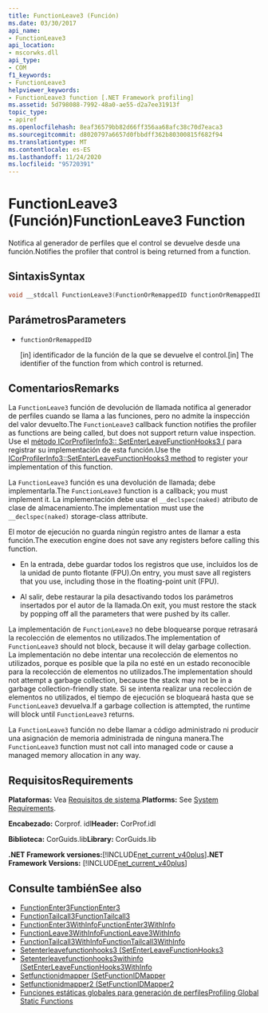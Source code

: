 ```yaml
---
title: FunctionLeave3 (Función)
ms.date: 03/30/2017
api_name:
- FunctionLeave3
api_location:
- mscorwks.dll
api_type:
- COM
f1_keywords:
- FunctionLeave3
helpviewer_keywords:
- FunctionLeave3 function [.NET Framework profiling]
ms.assetid: 5d798088-7992-48a0-ae55-d2a7ee31913f
topic_type:
- apiref
ms.openlocfilehash: 8eaf36579bb82d66ff356aa68afc38c70d7eaca3
ms.sourcegitcommit: d8020797a6657d0fbbdff362b80300815f682f94
ms.translationtype: MT
ms.contentlocale: es-ES
ms.lasthandoff: 11/24/2020
ms.locfileid: "95720391"
---
```

# <a name="functionleave3-function"></a><span data-ttu-id="bc6fa-102">FunctionLeave3 (Función)</span><span class="sxs-lookup"><span data-stu-id="bc6fa-102">FunctionLeave3 Function</span></span>

<span data-ttu-id="bc6fa-103">Notifica al generador de perfiles que el control se devuelve desde una función.</span><span class="sxs-lookup"><span data-stu-id="bc6fa-103">Notifies the profiler that control is being returned from a function.</span></span>  
  
## <a name="syntax"></a><span data-ttu-id="bc6fa-104">Sintaxis</span><span class="sxs-lookup"><span data-stu-id="bc6fa-104">Syntax</span></span>  
  
```cpp  
void __stdcall FunctionLeave3(FunctionOrRemappedID functionOrRemappedID);  
```  
  
## <a name="parameters"></a><span data-ttu-id="bc6fa-105">Parámetros</span><span class="sxs-lookup"><span data-stu-id="bc6fa-105">Parameters</span></span>  

- `functionOrRemappedID`

  <span data-ttu-id="bc6fa-106">\[in] identificador de la función de la que se devuelve el control.</span><span class="sxs-lookup"><span data-stu-id="bc6fa-106">\[in] The identifier of the function from which control is returned.</span></span>
  
## <a name="remarks"></a><span data-ttu-id="bc6fa-107">Comentarios</span><span class="sxs-lookup"><span data-stu-id="bc6fa-107">Remarks</span></span>  

 <span data-ttu-id="bc6fa-108">La `FunctionLeave3` función de devolución de llamada notifica al generador de perfiles cuando se llama a las funciones, pero no admite la inspección del valor devuelto.</span><span class="sxs-lookup"><span data-stu-id="bc6fa-108">The `FunctionLeave3` callback function notifies the profiler as functions are being called, but does not support return value inspection.</span></span> <span data-ttu-id="bc6fa-109">Use el [método ICorProfilerInfo3:: SetEnterLeaveFunctionHooks3 (](icorprofilerinfo3-setenterleavefunctionhooks3-method.md) para registrar su implementación de esta función.</span><span class="sxs-lookup"><span data-stu-id="bc6fa-109">Use the [ICorProfilerInfo3::SetEnterLeaveFunctionHooks3 method](icorprofilerinfo3-setenterleavefunctionhooks3-method.md) to register your implementation of this function.</span></span>  
  
 <span data-ttu-id="bc6fa-110">La `FunctionLeave3` función es una devolución de llamada; debe implementarla.</span><span class="sxs-lookup"><span data-stu-id="bc6fa-110">The `FunctionLeave3` function is a callback; you must implement it.</span></span> <span data-ttu-id="bc6fa-111">La implementación debe usar el `__declspec(naked)` atributo de clase de almacenamiento.</span><span class="sxs-lookup"><span data-stu-id="bc6fa-111">The implementation must use the `__declspec(naked)` storage-class attribute.</span></span>  
  
 <span data-ttu-id="bc6fa-112">El motor de ejecución no guarda ningún registro antes de llamar a esta función.</span><span class="sxs-lookup"><span data-stu-id="bc6fa-112">The execution engine does not save any registers before calling this function.</span></span>  
  
- <span data-ttu-id="bc6fa-113">En la entrada, debe guardar todos los registros que use, incluidos los de la unidad de punto flotante (FPU).</span><span class="sxs-lookup"><span data-stu-id="bc6fa-113">On entry, you must save all registers that you use, including those in the floating-point unit (FPU).</span></span>  
  
- <span data-ttu-id="bc6fa-114">Al salir, debe restaurar la pila desactivando todos los parámetros insertados por el autor de la llamada.</span><span class="sxs-lookup"><span data-stu-id="bc6fa-114">On exit, you must restore the stack by popping off all the parameters that were pushed by its caller.</span></span>  
  
 <span data-ttu-id="bc6fa-115">La implementación de `FunctionLeave3` no debe bloquearse porque retrasará la recolección de elementos no utilizados.</span><span class="sxs-lookup"><span data-stu-id="bc6fa-115">The implementation of `FunctionLeave3` should not block, because it will delay garbage collection.</span></span> <span data-ttu-id="bc6fa-116">La implementación no debe intentar una recolección de elementos no utilizados, porque es posible que la pila no esté en un estado reconocible para la recolección de elementos no utilizados.</span><span class="sxs-lookup"><span data-stu-id="bc6fa-116">The implementation should not attempt a garbage collection, because the stack may not be in a garbage collection-friendly state.</span></span> <span data-ttu-id="bc6fa-117">Si se intenta realizar una recolección de elementos no utilizados, el tiempo de ejecución se bloqueará hasta que se `FunctionLeave3` devuelva.</span><span class="sxs-lookup"><span data-stu-id="bc6fa-117">If a garbage collection is attempted, the runtime will block until `FunctionLeave3` returns.</span></span>  
  
 <span data-ttu-id="bc6fa-118">La `FunctionLeave3` función no debe llamar a código administrado ni producir una asignación de memoria administrada de ninguna manera.</span><span class="sxs-lookup"><span data-stu-id="bc6fa-118">The `FunctionLeave3` function must not call into managed code or cause a managed memory allocation in any way.</span></span>  
  
## <a name="requirements"></a><span data-ttu-id="bc6fa-119">Requisitos</span><span class="sxs-lookup"><span data-stu-id="bc6fa-119">Requirements</span></span>  

 <span data-ttu-id="bc6fa-120">**Plataformas:** Vea [Requisitos de sistema](../../get-started/system-requirements.md).</span><span class="sxs-lookup"><span data-stu-id="bc6fa-120">**Platforms:** See [System Requirements](../../get-started/system-requirements.md).</span></span>  
  
 <span data-ttu-id="bc6fa-121">**Encabezado:** Corprof. idl</span><span class="sxs-lookup"><span data-stu-id="bc6fa-121">**Header:** CorProf.idl</span></span>  
  
 <span data-ttu-id="bc6fa-122">**Biblioteca:** CorGuids.lib</span><span class="sxs-lookup"><span data-stu-id="bc6fa-122">**Library:** CorGuids.lib</span></span>  
  
 <span data-ttu-id="bc6fa-123">**.NET Framework versiones:**[!INCLUDE[net_current_v40plus](../../../../includes/net-current-v40plus-md.md)]</span><span class="sxs-lookup"><span data-stu-id="bc6fa-123">**.NET Framework Versions:** [!INCLUDE[net_current_v40plus](../../../../includes/net-current-v40plus-md.md)]</span></span>  
  
## <a name="see-also"></a><span data-ttu-id="bc6fa-124">Consulte también</span><span class="sxs-lookup"><span data-stu-id="bc6fa-124">See also</span></span>

- [<span data-ttu-id="bc6fa-125">FunctionEnter3</span><span class="sxs-lookup"><span data-stu-id="bc6fa-125">FunctionEnter3</span></span>](functionenter3-function.md)
- [<span data-ttu-id="bc6fa-126">FunctionTailcall3</span><span class="sxs-lookup"><span data-stu-id="bc6fa-126">FunctionTailcall3</span></span>](functiontailcall3-function.md)
- [<span data-ttu-id="bc6fa-127">FunctionEnter3WithInfo</span><span class="sxs-lookup"><span data-stu-id="bc6fa-127">FunctionEnter3WithInfo</span></span>](functiontailcall3-function.md)
- [<span data-ttu-id="bc6fa-128">FunctionLeave3WithInfo</span><span class="sxs-lookup"><span data-stu-id="bc6fa-128">FunctionLeave3WithInfo</span></span>](functionleave3withinfo-function.md)
- [<span data-ttu-id="bc6fa-129">FunctionTailcall3WithInfo</span><span class="sxs-lookup"><span data-stu-id="bc6fa-129">FunctionTailcall3WithInfo</span></span>](functiontailcall3withinfo-function.md)
- [<span data-ttu-id="bc6fa-130">Setenterleavefunctionhooks3 (</span><span class="sxs-lookup"><span data-stu-id="bc6fa-130">SetEnterLeaveFunctionHooks3</span></span>](icorprofilerinfo3-setenterleavefunctionhooks3-method.md)
- [<span data-ttu-id="bc6fa-131">Setenterleavefunctionhooks3withinfo (</span><span class="sxs-lookup"><span data-stu-id="bc6fa-131">SetEnterLeaveFunctionHooks3WithInfo</span></span>](icorprofilerinfo3-setenterleavefunctionhooks3withinfo-method.md)
- [<span data-ttu-id="bc6fa-132">Setfunctionidmapper (</span><span class="sxs-lookup"><span data-stu-id="bc6fa-132">SetFunctionIDMapper</span></span>](icorprofilerinfo-setfunctionidmapper-method.md)
- [<span data-ttu-id="bc6fa-133">Setfunctionidmapper2 (</span><span class="sxs-lookup"><span data-stu-id="bc6fa-133">SetFunctionIDMapper2</span></span>](icorprofilerinfo3-setfunctionidmapper2-method.md)
- [<span data-ttu-id="bc6fa-134">Funciones estáticas globales para generación de perfiles</span><span class="sxs-lookup"><span data-stu-id="bc6fa-134">Profiling Global Static Functions</span></span>](profiling-global-static-functions.md)
